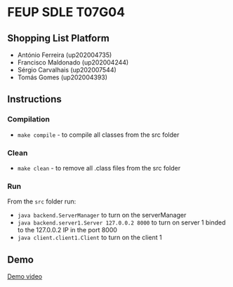 # FEUP SDLE T07G04
## Shopping List Platform

- António Ferreira (up202004735)
- Francisco Maldonado (up202004244)
- Sérgio Carvalhais (up202007544)
- Tomás Gomes (up202004393)

## Instructions

### Compilation

- `make compile` - to compile all classes from the src folder

### Clean
- `make clean` - to remove all .class files from the src folder

### Run

From the `src` folder run:
- `java backend.ServerManager` to turn on the serverManager
- `java backend.server1.Server 127.0.0.2 8000` to turn on server 1 binded to the 127.0.0.2 IP in the port 8000
- `java client.client1.Client` to turn on the client 1

## Demo

[Demo video](https://www.youtube.com/watch?v=cEB8D7j3JXE)

